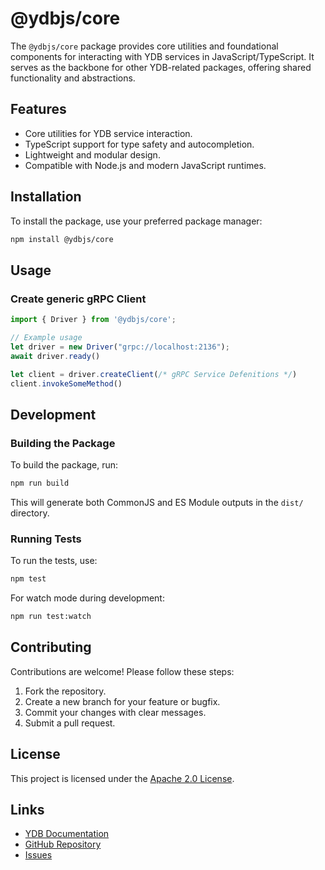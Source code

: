 # @ydbjs/core

The `@ydbjs/core` package provides core utilities and foundational components for interacting with YDB services in JavaScript/TypeScript. It serves as the backbone for other YDB-related packages, offering shared functionality and abstractions.

## Features

- Core utilities for YDB service interaction.
- TypeScript support for type safety and autocompletion.
- Lightweight and modular design.
- Compatible with Node.js and modern JavaScript runtimes.

## Installation

To install the package, use your preferred package manager:

```bash
npm install @ydbjs/core
```

## Usage

### Create generic gRPC Client

```ts
import { Driver } from '@ydbjs/core';

// Example usage
let driver = new Driver("grpc://localhost:2136");
await driver.ready()

let client = driver.createClient(/* gRPC Service Defenitions */)
client.invokeSomeMethod()
```

## Development

### Building the Package

To build the package, run:

```bash
npm run build
```

This will generate both CommonJS and ES Module outputs in the `dist/` directory.

### Running Tests

To run the tests, use:

```bash
npm test
```

For watch mode during development:

```bash
npm run test:watch
```

## Contributing

Contributions are welcome! Please follow these steps:

1. Fork the repository.
2. Create a new branch for your feature or bugfix.
3. Commit your changes with clear messages.
4. Submit a pull request.

## License

This project is licensed under the [Apache 2.0 License](../../LICENSE).

## Links

- [YDB Documentation](https://ydb.tech)
- [GitHub Repository](https://github.com/yandex-cloud/ydb-js-sdk)
- [Issues](https://github.com/yandex-cloud/ydb-js-sdk/issues)
